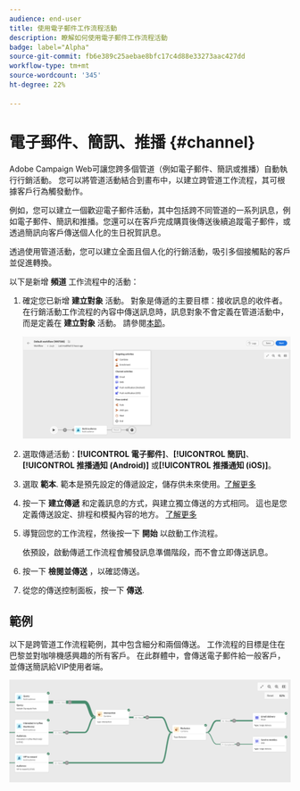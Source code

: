 ```yaml
---
audience: end-user
title: 使用電子郵件工作流程活動
description: 瞭解如何使用電子郵件工作流程活動
badge: label="Alpha"
source-git-commit: fb6e389c25aebae8bfc17c4d88e33273aac427dd
workflow-type: tm+mt
source-wordcount: '345'
ht-degree: 22%

---
```



# 電子郵件、簡訊、推播 {#channel}

Adobe Campaign Web可讓您跨多個管道（例如電子郵件、簡訊或推播）自動執行行銷活動。 您可以將管道活動結合到畫布中，以建立跨管道工作流程，其可根據客戶行為觸發動作。

例如，您可以建立一個歡迎電子郵件活動，其中包括跨不同管道的一系列訊息，例如電子郵件、簡訊和推播。您還可以在客戶完成購買後傳送後續追蹤電子郵件，或透過簡訊向客戶傳送個人化的生日祝賀訊息。

透過使用管道活動，您可以建立全面且個人化的行銷活動，吸引多個接觸點的客戶並促進轉換。

以下是新增 **頻道** 工作流程中的活動：

1. 確定您已新增 **建立對象** 活動。 對象是傳遞的主要目標：接收訊息的收件者。 在行銷活動工作流程的內容中傳送訊息時，訊息對象不會定義在管道活動中，而是定義在 **建立對象** 活動。 請參閱[本節](build-audience.md)。

   ![](../../msg/assets/add-delivery-in-wf.png)

1. 選取傳遞活動：**[!UICONTROL 電子郵件]**、**[!UICONTROL 簡訊]**、**[!UICONTROL 推播通知 (Android)]** 或&#x200B;**[!UICONTROL 推播通知 (iOS)]**。

1. 選取 **範本**. 範本是預先設定的傳遞設定，儲存供未來使用。[了解更多](../../msg/delivery-template.md)

1. 按一下 **建立傳遞** 和定義訊息的方式，與建立獨立傳送的方式相同。 這也是您定義傳送設定、排程和模擬內容的地方。 [了解更多](../../msg/gs-messages.md)

1. 導覽回您的工作流程，然後按一下 **開始** 以啟動工作流程。

   依預設，啟動傳遞工作流程會觸發訊息準備階段，而不會立即傳送訊息。

1. 按一下 **檢閱並傳送** ，以確認傳送。

1. 從您的傳送控制面板，按一下 **傳送**.

## 範例

以下是跨管道工作流程範例，其中包含細分和兩個傳送。 工作流程的目標是住在巴黎並對咖啡機感興趣的所有客戶。 在此群體中，會傳送電子郵件給一般客戶，並傳送簡訊給VIP使用者端。

![](../assets/workflow-channel-example.png)
<!--
description, which use case you can perform (common other activities that you can link before of after the activity)

how to add and configure the activity

example of a configured activity within a workflow
The Email delivery activity allows you to configure the sending an email in a workflow. 

-->



<!-- Scheduled emails available?

This can be a single send email and sent just once, or it can be a recurring email.
* Single send emails are standard emails, sent once.
* Recurring emails allow you to send the same email multiple times to different targets over a defined period. You can aggregate the deliveries per period in order to get reports that correspond to your needs.

When linked to a scheduler, you can define recurring emails.
Email recipients are defined upstream of the activity in the same workflow, via an Audience targeting activity.

-->


<!--The message preparation is triggered according to the workflow execution parameters. From the message dashboard, you can select whether to request or not a manual confirmation to send the message (required by default). You can start the workflow manually or place a scheduler activity in the workflow to automate execution.-->
